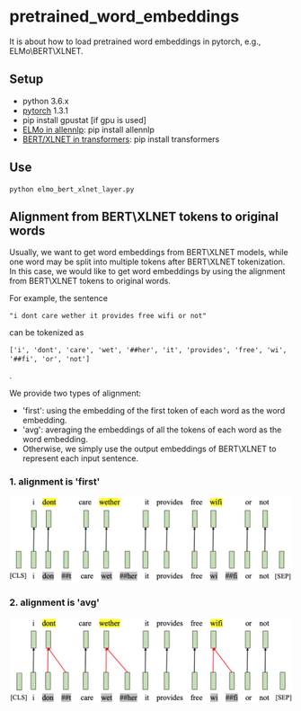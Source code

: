 # pretrained_word_embeddings
It is about how to load pretrained word embeddings in pytorch, e.g., ELMo\BERT\XLNET.

## Setup
 * python 3.6.x
 * [pytorch](https://pytorch.org/) 1.3.1
 * pip install gpustat     [if gpu is used]
 * [ELMo in allennlp](https://github.com/allenai/allennlp): pip install allennlp
 * [BERT/XLNET in transformers](https://github.com/huggingface/transformers): pip install transformers
 
## Use

```
python elmo_bert_xlnet_layer.py
```

## Alignment from BERT\XLNET tokens to original words

Usually, we want to get word embeddings from BERT\XLNET models, while one word may be split into multiple tokens after BERT\XLNET tokenization. In this case, we would like to get word embeddings by using the alignment from BERT\XLNET tokens to original words.

For example, the sentence 
```
"i dont care wether it provides free wifi or not"
```
can be tokenized as 
```
['i', 'dont', 'care', 'wet', '##her', 'it', 'provides', 'free', 'wi', '##fi', 'or', 'not']
```
.

We provide two types of alignment:
  * 'first': using the embedding of the first token of each word as the word embedding.
  * 'avg': averaging the embeddings of all the tokens of each word as the word embedding.
  * Otherwise, we simply use the output embeddings of BERT\XLNET to represent each input sentence.

### 1. alignment is 'first'

 <img src="./figs/alignment_from_bert_xlnet_tokens_to_words_first.png" width="750" alt="alignment is first"/>

### 2. alignment is 'avg'

 <img src="./figs/alignment_from_bert_xlnet_tokens_to_words_avg.png" width="750" alt="alignment is avg"/>
